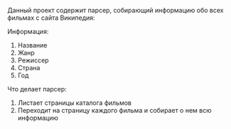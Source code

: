Данный проект содержит парсер, собирающий информацию обо всех фильмах с сайта Википедия:

Информация:
1. Название
2. Жанр
3. Режиссер
4. Страна
5. Год

Что делает парсер:
1. Листает страницы каталога фильмов
2. Переходит на страницу каждого фильма и собирает о нем всю информацию
